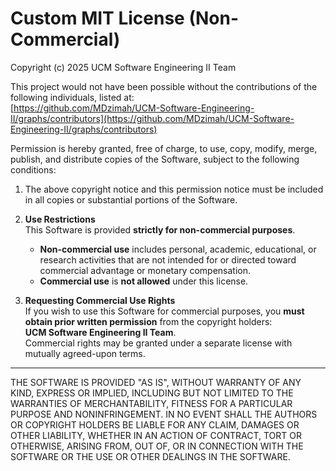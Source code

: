 # Custom MIT License (Non-Commercial)

Copyright (c) 2025 UCM Software Engineering II Team

This project would not have been possible without the contributions of the following individuals, listed at:  
[https://github.com/MDzimah/UCM-Software-Engineering-II/graphs/contributors](https://github.com/MDzimah/UCM-Software-Engineering-II/graphs/contributors)

Permission is hereby granted, free of charge, to use, copy, modify, merge, publish, and distribute copies of the Software, subject to the following conditions:

1. The above copyright notice and this permission notice must be included in all copies or substantial portions of the Software.

2. **Use Restrictions**  
   This Software is provided **strictly for non-commercial purposes**.  
   - **Non-commercial use** includes personal, academic, educational, or research activities that are not intended for or directed toward commercial advantage or monetary compensation.  
   - **Commercial use** is **not allowed** under this license.

3. **Requesting Commercial Use Rights**  
   If you wish to use this Software for commercial purposes, you **must obtain prior written permission** from the copyright holders:  
   **UCM Software Engineering II Team**.  
   Commercial rights may be granted under a separate license with mutually agreed-upon terms.

---

THE SOFTWARE IS PROVIDED "AS IS", WITHOUT WARRANTY OF ANY KIND, EXPRESS OR IMPLIED, INCLUDING BUT NOT LIMITED TO THE WARRANTIES OF MERCHANTABILITY, FITNESS FOR A PARTICULAR PURPOSE AND NONINFRINGEMENT. IN NO EVENT SHALL THE AUTHORS OR COPYRIGHT HOLDERS BE LIABLE FOR ANY CLAIM, DAMAGES OR OTHER LIABILITY, WHETHER IN AN ACTION OF CONTRACT, TORT OR OTHERWISE, ARISING FROM, OUT OF, OR IN CONNECTION WITH THE SOFTWARE OR THE USE OR OTHER DEALINGS IN THE SOFTWARE.
